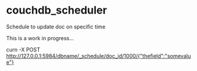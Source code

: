 couchdb_scheduler
=================

Schedule to update doc on specific time  

This is a work in progress...

curn -X POST http://127.0.0.1:5984/dbname/_schedule/doc_id/1000/{"thefield":"somevalue"}
